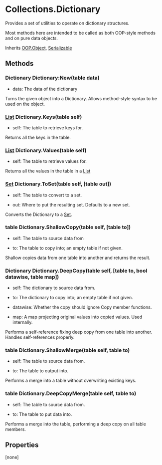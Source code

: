 # Collections.Dictionary
Provides a set of utilities to operate on dictionary structures.

Most methods here are intended to be called as both OOP-style methods and on pure data objects.

Inherits [OOP.Object](OOP.Object), [Serializable](Serializable)

## Methods
### Dictionary Dictionary:New(table data)
- data: The data of the dictionary

Turns the given object into a Dictionary.
Allows method-style syntax to be used on the object.


### [List](Collections.List) Dictionary.Keys(table self)
- self: The table to retrieve keys for.

Returns all the keys in the table.


### [List](Collections.List) Dictionary.Values(table self)
- self: The table to retrieve values for.

Returns all the values in the table in a [List](Collections.List)


### [Set](Collections.Set) Dictionary.ToSet(table self, [table out])
- self: The table to convert to a set.

- out: Where to put the resulting set. Defaults to a new set.

Converts the Dictionary to a [Set](Collections.Set).


### table Dictionary.ShallowCopy(table self, [table to])
- self: The table to source data from

- to: The table to copy into; an empty table if not given.

Shallow copies data from one table into another and returns the result.


### Dictionary Dictionary.DeepCopy(table self, [table to, bool datawise, table map])
- self: The dictionary to source data from.

- to: The dictionary to copy into; an empty table if not given.

- datawise: Whether the copy should ignore Copy member functions.

- map: A map projecting original values into copied values. Used internally.

Performs a self-reference fixing deep copy from one table into another.
Handles self-references properly.


### table Dictionary.ShallowMerge(table self, table to)
- self: The table to source data from.

- to: The table to output into.

Performs a merge into a table without overwriting existing keys.


### table Dictionary.DeepCopyMerge(table self, table to)
- self: The table to source data from.

- to: The table to put data into.

Performs a merge into the table, performing a deep copy on all table members.


## Properties
[none]

